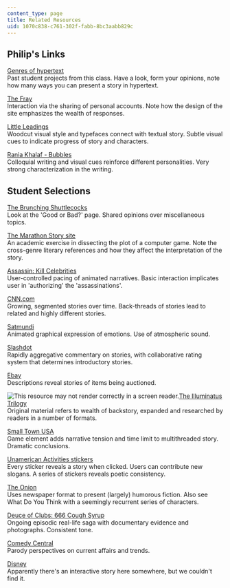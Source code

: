 ```yaml
---
content_type: page
title: Related Resources
uid: 1070c838-c761-302f-fabb-8bc3aabb829c
---
```


Philip's Links
--------------

[Genres of hypertext](http://web.mit.edu/21w765j/www/genres.html)  
Past student projects from this class. Have a look, form your opinions, note how many ways you can present a story in hypertext.

[The Fray](http://www.fray.com/)  
Interaction via the sharing of personal accounts. Note how the design of the site emphasizes the wealth of responses.

[Little Leadings](http://web.mit.edu/21h.418/www/philip/)  
Woodcut visual style and typefaces connect with textual story. Subtle visual cues to indicate progress of story and characters.

[Rania Khalaf - Bubbles](http://web.mit.edu/21w765j/Spring98/p1/Rania_Bubbles/)  
Colloquial writing and visual cues reinforce different personalities. Very strong characterization in the writing.

Student Selections
------------------

[The Brunching Shuttlecocks](http://www.cltampa.com/home/article/20713816/the-brunching-shuttlecocks)  
Look at the 'Good or Bad?' page. Shared opinions over miscellaneous topics.

[The Marathon Story site](http://marathon.bungie.org/story/)  
An academic exercise in dissecting the plot of a computer game. Note the cross-genre literary references and how they affect the interpretation of the story.

[Assassin: Kill Celebrities](http://www.newgrounds.com/assassin/)  
User-controlled pacing of animated narratives. Basic interaction implicates user in 'authorizing' the 'assassinations'.

[CNN.com](http://www.cnn.com/)  
Growing, segmented stories over time. Back-threads of stories lead to related and highly different stories.

[Satmundi](http://www.satmundi.com.ipaddress.com/)  
Animated graphical expression of emotions. Use of atmospheric sound.

[Slashdot](http://slashdot.org/)  
Rapidly aggregative commentary on stories, with collaborative rating system that determines introductory stories.

[Ebay](http://www.ebay.com/)  
Descriptions reveal stories of items being auctioned.

![This resource may not render correctly in a screen reader.](/images/inacessible.gif)[The Illuminatus Trilogy](https://en.wikipedia.org/wiki/The_Illuminatus!_Trilogy)  
Original material refers to wealth of backstory, expanded and researched by readers in a number of formats.

[Small Town USA](http://web.mit.edu/21w765j/Spring_97/StudentWork_SP97/Final_Project/Laini/)  
Game element adds narrative tension and time limit to multithreaded story. Dramatic conclusions.

[Unamerican Activities stickers](http://www.cafepress.com/unamericandotcom)  
Every sticker reveals a story when clicked. Users can contribute new slogans. A series of stickers reveals poetic consistency.

[The Onion](http://www.theonion.com/)  
Uses newspaper format to present (largely) humorous fiction. Also see What Do You Think with a seemingly recurrent series of characters.

[Deuce of Clubs: 666 Cough Syrup](http://www.deuceofclubs.com/write/666.htm)  
Ongoing episodic real-life saga with documentary evidence and photographs. Consistent tone.

[Comedy Central](http://www.comedycentral.com/)  
Parody perspectives on current affairs and trends.

[Disney](http://www.disney.com/)  
Apparently there's an interactive story here somewhere, but we couldn't find it.